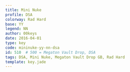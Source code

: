 ```yaml
---
title: Mini Nuke
profile: DSA
colorway: Rad Hard
base: YY
legend: NN
author: 00keys
date: 2016-04-01
type: key
code: mininuke-yy-nn-dsa
id: 510  # 500 = Megaton Vault Drop, DSA
tags: DSA, Mini Nuke, Megaton Vault Drop GB, Rad Hard
template: key.jade
---
```


<span class="more"> 

